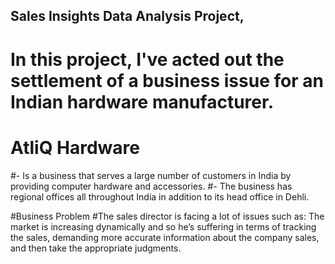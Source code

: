 ## Sales Insights Data Analysis Project,
# In this project, I've acted out the settlement of a business issue for an Indian hardware manufacturer.

# AtliQ Hardware
#- Is a business that serves a large number of customers in India by providing computer hardware and accessories.
#- The business has regional offices all throughout India in addition to its head office in Dehli.

#Business Problem
#The sales director is facing a lot of issues such as: The market is increasing dynamically and so he’s suffering in terms of tracking the sales, demanding more accurate information about the company sales, and then take the appropriate judgments.
